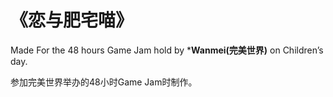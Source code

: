 # 《恋与肥宅喵》

Made For the 48 hours Game Jam hold by ***Wanmei(完美世界)** on Children’s day.

参加完美世界举办的48小时Game Jam时制作。
